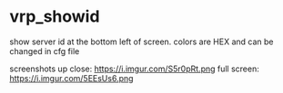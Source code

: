 # vrp_showid
show server id at the bottom left of screen. colors are HEX and can be changed in cfg file

screenshots
up close: https://i.imgur.com/S5r0pRt.png
full screen: https://i.imgur.com/5EEsUs6.png
